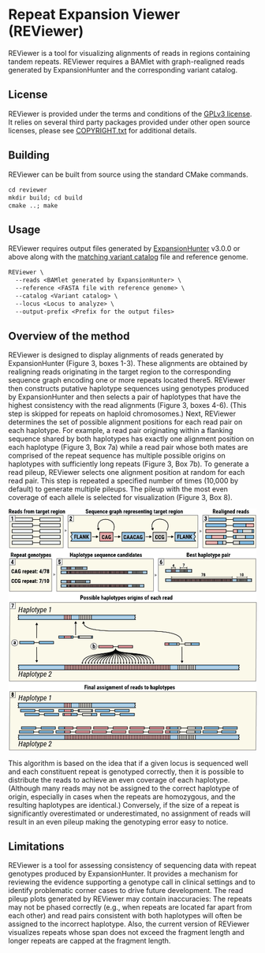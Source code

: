 # Repeat Expansion Viewer (REViewer)

REViewer is a tool for visualizing alignments of reads in regions containing
tandem repeats. REViewer requires a BAMlet with graph-realigned reads generated
by ExpansionHunter and the corresponding variant catalog.

## License
REViewer is provided under the terms and conditions of the [GPLv3 license](LICENSE.txt).
It relies on several third party packages provided under other open source licenses,
please see [COPYRIGHT.txt](COPYRIGHT.txt) for additional details.

## Building

REViewer can be built from source using the standard CMake commands.

```shell script
cd reviewer
mkdir build; cd build
cmake ..; make
```

## Usage

REViewer requires output files generated by [ExpansionHunter](https://github.com/Illumina/ExpansionHunter)
v3.0.0 or above along with the
[matching variant catalog](https://github.com/Illumina/ExpansionHunter/blob/master/docs/04_VariantCatalogFiles.md)
file and reference genome.

```shell script
REViewer \
  --reads <BAMlet generated by ExpansionHunter> \
  --reference <FASTA file with reference genome> \
  --catalog <Variant catalog> \
  --locus <Locus to analyze> \
  --output-prefix <Prefix for the output files>
```

## Overview of the method

REViewer is designed to display alignments of reads generated by ExpansionHunter (Figure 3,
boxes 1-3). These alignments are obtained by realigning reads originating in the target region
to the corresponding sequence graph encoding one or more repeats located there5. REViewer then
constructs putative haplotype sequences using genotypes produced by ExpansionHunter and then
selects a pair of haplotypes that have the highest consistency with the read alignments (Figure 3,
boxes 4-6). (This step is skipped for repeats on haploid chromosomes.) Next, REViewer determines
the set of possible alignment positions for each read pair on each haplotype. For example, a read
pair originating within a flanking sequence shared by both haplotypes has exactly one alignment
position on each haplotype (Figure 3, Box 7a) while a read pair whose both mates are comprised
of the repeat sequence has multiple possible origins on haplotypes with sufficiently long repeats
(Figure 3, Box 7b). To generate a read pileup, REViewer selects one alignment position at random
for each read pair. This step is repeated a specified number of times (10,000 by default) to
generate multiple pileups. The pileup with the most even coverage of each allele is selected
for visualization (Figure 3, Box 8).

![Workflow outline](docs/images/workflow.png)

This algorithm is based on the idea that if a given locus is sequenced well and each constituent
repeat is genotyped correctly, then it is possible to distribute the reads to achieve an even
coverage of each haplotype. (Although many reads may not be assigned to the correct haplotype of
origin, especially in cases when the repeats are homozygous, and the resulting haplotypes are
identical.) Conversely, if the size of a repeat is significantly overestimated or underestimated,
no assignment of reads will result in an even pileup making the genotyping error easy to notice.

## Limitations 
REViewer is a tool for assessing consistency of sequencing data with repeat genotypes produced by 
ExpansionHunter. It provides a mechanism for reviewing the evidence supporting a genotype call in
clinical settings and to identify problematic corner cases to drive future development. The read
pileup plots generated by REViewer may contain inaccuracies: The repeats may not be phased correctly
(e.g., when repeats are located far apart from each other) and read pairs consistent with both
haplotypes will often be assigned to the incorrect haplotype. Also, the current version of REViewer
visualizes repeats whose span does not exceed the fragment length and longer repeats are capped at
the fragment length.
